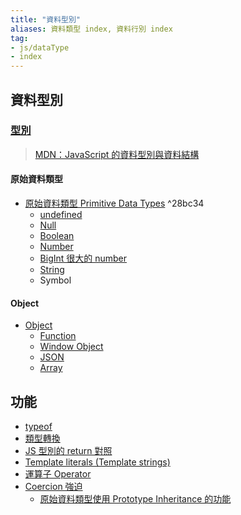 ```yaml
---
title: "資料型別"
aliases: 資料類型 index, 資料行別 index
tag: 
- js/dataType
- index
---
```

## 資料型別
### [型別](型別.md)
>[MDN：JavaScript 的資料型別與資料結構](https://developer.mozilla.org/zh-TW/docs/Web/JavaScript/Data_structures)


#### 原始資料類型
- [原始資料類型 Primitive Data Types](原始資料類型%20Primitive%20Data%20Types.md) ^28bc34
	- [undefined](undefined.md)
	- [Null](Null.md)
	- [Boolean](Boolean.md)
	- [Number](Number.md)
	- [BigInt 很大的 number](BigInt%20很大的%20number.md)
	- [String](String.md)
	- Symbol
#### Object
- [Object](Object.md)
	- [Function](Function.md)
	- [Window Object](Window%20Object.md)
	- [JSON](JSON.md)
	- [Array](Array.md)


## 功能
- [typeof](typeof.md)
- [類型轉換](類型轉換.md)
- [JS 型別的 return 對照](JS%20型別的%20return%20對照.md)
- [Template literals (Template strings)](Template%20literals%20(Template%20strings).md)
- [運算子 Operator](運算子%20Operator.md)
- [Coercion 強迫](Coercion%20強迫.md)
	- [原始資料類型使用 Prototype Inheritance 的功能](原始資料類型使用%20Prototype%20Inheritance%20的功能.md)



